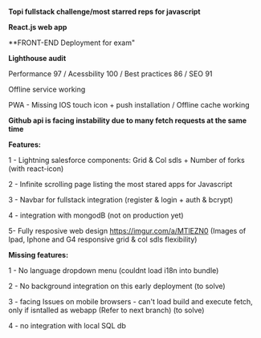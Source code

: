 **Topi fullstack challenge/most starred reps for javascript**

**React.js web app** 

**FRONT-END Deployment for exam"

**Lighthouse audit**  

Performance 97 / Acessbility 100 / Best practices 86 / SEO 91



Offline service working

PWA - Missing IOS touch icon + push installation / Offline cache working

**Github api is facing instability due to many fetch requests at the same time**

**Features:**

1 - Lightning salesforce components: Grid & Col sdls + Number of forks (with react-icon)

2 - Infinite scrolling page listing the most stared apps for Javascript

3 - Navbar for fullstack integration (register & login + auth & bcrypt)

4 - integration with mongodB (not on production yet)

5-  Fully resposive web design 
    https://imgur.com/a/MTlEZN0 (Images of Ipad, Iphone and G4 responsive grid & col sdls flexibility)

**Missing features:**

1 - No language dropdown menu (couldnt load i18n into bundle)

2 - No background integration on this early deployment (to solve)

3 - facing Issues on mobile browsers - can't load build and execute fetch, only if isntalled as webapp (Refer to next branch) (to solve)

4 - no integration with local SQL db




